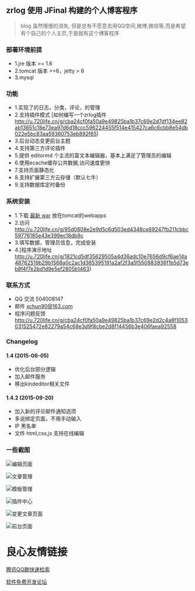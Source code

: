 ## zrlog 使用 JFinal 构建的个人博客程序
> blog 虽然慢慢的消失, 但是总有不愿意去用QQ空间,微博,微信等,而是希望有个自己的个人主页,于是就有这个博客程序

### 部署环境前提
* 1.jre 版本 >= 1.6
* 2.tomcat 版本 >=6，jetty > 6
* 3.mysql

### 功能
* 1.实现了的日志，分类，评论，的管理
* 2.支持插件模式 [如何编写一个zrlog插件 http://u.720life.cn/g/cba24cf0fa50a9e49825ba1b37c69e2d7df134ee82ab13851c18e73ea97d6d18ccc596224455f514e415427ca6c6cbb8e54db022e5bc83aa59360753eb892f65)  
* 3.后台动态变更前台主题
* 4.支持第三方评论插件
* 5.提供 editormd 个主流的富文本编辑器，基本上满足了管理员的编辑
* 6.使用ecache缓存公共数据,访问速度更快
* 7.支持页面静态化
* 8.支持扩展第三方云存储（默认七牛）
* 9.支持数据库定时备份

### 系统安装
* 1.下载 [最新 war](http://u.720life.cn/g/1895a6f43a5886e1d9749e9f726d6e47c488b8836d87a387f5a840bbb2db7a83ef5a59e7f300d517a877ec5c9fb92492)  放在tomcat的webapps
* 2.访问 http://u.720life.cn/g/95d0808e2e9d5c6d503ed4348ce89247fb211cbbc59776185e43e399ec18db9c 
* 3.填写数据，管理员信息，完成安装
* 4.[程序演示地址 http://u.720life.cn/g/1821cd5df35629505a4d36adc10e7656d9cf6ae14a48762519b29b1568a0c2ac1d365395191a2af2f3a5f550883936f1b5d73eb8f4f7e2bd1d9e5ef2805b1463) 

### 联系方式
* QQ 交流 504008147
* 邮件 xchun90@163.com
* 程序问题反馈  http://u.720life.cn/g/cba24cf0fa50a9e49825ba1b37c69e2d2c4a8f1053031525472e82279a54c68e3d9f8cbe2d8f14456b3e406faea92558 

### Changelog

#### 1.4 (2015-06-05)
* 优化后台部分逻辑
* 加入邮件服务
* 移出kindeditor相关文件

#### 1.4.2 (2015-09-20)
* 加入新的评论邮件通知选项
* 多说绑定页面，不用手动输入
* IP 黑名单
* 文件 html,css,js 支持在线编辑


### 一些截图
![编辑页面](http://fz-blog.qiniudn.com/attached/image/20150328/20150328221806_648.jpg "编辑页面")

![文章管理](http://fz-blog.qiniudn.com/attached/image/20150328/20150328222511_459.jpg)

![模板管理](http://fz-blog.qiniudn.com/attached/image/20150328/20150328222526_340.jpg)

![插件中心](http://fz-blogjfinal.qiniudn.com/attached/image/20150328/20150328222541_30.jpg)

![变更文章页面](http://fz-blog.qiniudn.com/attached/image/20150328/20150328222557_275.jpg)

![前台页面](http://fz-blog.qiniudn.com/attached/image/20150328/20150328222609_521.jpg)


 # 良心友情链接

[腾讯QQ群快速检索](http://u.720life.cn/s/8cf73f7c)

[软件免费开发论坛](http://u.720life.cn/s/bbb01dc0)